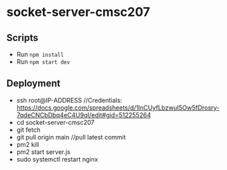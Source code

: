 # socket-server-cmsc207

## Scripts
- Run `npm install`
- Run `npm start dev`

## Deployment
- ssh root@IP-ADDRESS //Credentials: https://docs.google.com/spreadsheets/d/1lnCUyfLbzwuI5Ow5fDrosry-7qdeCNCbDbq4eC4U9qI/edit#gid=512255264
- cd socket-server-cmsc207
- git fetch
- git pull origin main //pull latest commit
- pm2 kill
- pm2 start server.js
- sudo systemctl restart nginx
